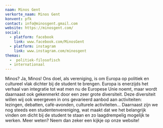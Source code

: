 ```yaml
---
naam: Minos Gent
verkorte_naam: Minos Gent
konvent: pfk
contact: info@minosgent.gmail.com
website: https://minosgent.com/
social:
  - platform: facebook
    link: www.facebook.com/MinosGent
  - platform: instagram
    link: www.instagram.com/minosgent
themas:
  -  politiek-filosofisch
  - internationaal
---
```


Minos? Ja, Minos! Ons doel, als vereniging, is om Europa op politiek en cultureel vlak dichter bij de student te brengen.
Europa is enerzijds het verhaal van integratie tot wat men nu de Europese Unie noemt, maar wordt daarnaast ook gekenmerkt door een zeer grote diversiteit.
Deze diversiteit willen wij ook weergeven in ons gevarieerd aanbod aan activiteiten: lezingen, debatten, café-avonden, culturele activiteiten...
Daarnaast zijn we nog steeds een studentenvereniging, wat maakt dat we het belangrijk vinden om dicht bij de student te staan en zo laagdrempelig mogelijk te werken. Meer weten? Neem dan zeker een kijkje op onze website!
